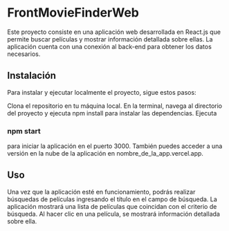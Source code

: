 # FrontMovieFinderWeb

Este proyecto consiste en una aplicación web desarrollada en React.js que permite buscar películas y mostrar información detallada sobre ellas. La aplicación cuenta con una conexión al back-end para obtener los datos necesarios.

## Instalación
Para instalar y ejecutar localmente el proyecto, sigue estos pasos:

Clona el repositorio en tu máquina local.
En la terminal, navega al directorio del proyecto y ejecuta npm install para instalar las dependencias.
Ejecuta 
### npm start
para iniciar la aplicación en el puerto 3000.
También puedes acceder a una versión en la nube de la aplicación en nombre_de_la_app.vercel.app.

## Uso
Una vez que la aplicación esté en funcionamiento, podrás realizar búsquedas de películas ingresando el título en el campo de búsqueda. La aplicación mostrará una lista de películas que coincidan con el criterio de búsqueda. Al hacer clic en una película, se mostrará información detallada sobre ella.
